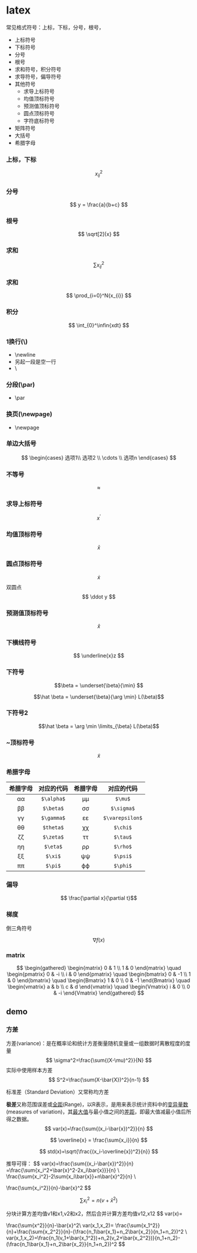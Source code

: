 # latex



常见格式符号：上标，下标，分号，根号，
- 上标符号
- 下标符号 
- 分号
- 根号
- 求和符号，积分符号
- 求导符号，偏导符号
- 其他符号
    - 求导上标符号
    - 均值顶标符号
    - 预测值顶标符号
    - 圆点顶标符号
    - 字符底标符号
- 矩阵符号
- 大括号
- 希腊字母

### 上标，下标
$$
x_{ij}^2
$$

### 分号
$$
y = \frac{a}{b+c}
$$

### 根号
$$
\sqrt[2]{x}
$$


### 求和
$$
\sum{x_{ij}^2}
$$
### 求和
$$
\prod_{i=0}^N{x_{i}}
$$
### 积分

$$
\int_{0}^\infin{xdt}
$$


### 1换行(\\)

- \newline
- 另起一段是空一行
- \\

### 分段(\par)

- \par

### 换页(\newpage)

- \newpage


### 单边大括号

$$
\begin{cases} 选项1\\ 选项2 \\ \cdots \\ 选项n \end{cases} 
$$

### 不等号
$$
 \approx 
$$

### 求导上标符号
$$
x^{'}
$$

### 均值顶标符号
$$
\bar{x}
$$

### 圆点顶标符号
$$
\dot x 
$$
双圆点
$$
\ddot y
$$

### 预测值顶标符号
$$
\hat{x}
$$

### 下横线符号
$$
\underline{x}z
$$
### 下符号
$$\beta = \underset{\beta}{\min} $$


$$\hat \beta = \underset{\beta}{\arg \min} L(\beta)$$
### 下符号2
$$\hat \beta = \arg \min \limits_{\beta} L(\beta)$$

### ~顶标符号
$$
\widetilde{x}
$$

### 希腊字母
| 希腊字母 | 对应的代码 | 希腊字母 |   对应的代码    |
| :------: | :--------: | :------: | :-------------: |
|    αα    | `$\alpha$` |    μμ    |     `$\mu$`     |
|    ββ    | `$\beta$`  |    σσ    |   `$\sigma$`    |
|    γγ    | `$\gamma$` |    εε    | `$\varepsilon$` |
|    θθ    | `$theta$`  |    χχ    |    `$\chi$`     |
|    ζζ    | `$\zeta$`  |    ττ    |    `$\tau$`     |
|    ηη    |  `$\eta$`  |    ρρ    |    `$\rho$`     |
|    ξξ    |  `$\xi$`   |    ψψ    |    `$\psi$`     |
|    ππ    |  `$\pi$`   |    ϕϕ    |    `$\phi$`     |


### 偏导
$$ \frac{\partial x}{\partial t}$$

### 梯度
倒三角符号

$$ \nabla f(x)$$


### matrix

$$
\begin{gathered}
\begin{matrix} 0 & 1 \\ 1 & 0 \end{matrix}
\quad
\begin{pmatrix} 0 & -i \\ i & 0 \end{pmatrix}
\quad
\begin{bmatrix} 0 & -1 \\ 1 & 0 \end{bmatrix}
\quad
\begin{Bmatrix} 1 & 0 \\ 0 & -1 \end{Bmatrix}
\quad
\begin{vmatrix} a & b \\ c & d \end{vmatrix}
\quad
\begin{Vmatrix} i & 0 \\ 0 & -i \end{Vmatrix}
\end{gathered}
$$

## demo

###  方差

方差(variance)：是在概率论和统计方差衡量随机变量或一组数据时离散程度的度量
$$
\sigma^2=\frac{\sum{(X-\mu)^2}}{N}
$$
实际中使用样本方差
$$
S^2=\frac{\sum(X-\bar{X})^2}{n-1}
$$


标准差（Standard Deviation）又常称均方差

**极差**又称范围误差或[全距](https://baike.baidu.com/item/%E5%85%A8%E8%B7%9D/10424210)(Range)，以R表示，是用来表示统计资料中的[变异量数](https://baike.baidu.com/item/%E5%8F%98%E5%BC%82%E9%87%8F%E6%95%B0/10840782)(measures of variation)，其[最大值](https://baike.baidu.com/item/%E6%9C%80%E5%A4%A7%E5%80%BC/774514)与最小值之间的[差距](https://baike.baidu.com/item/%E5%B7%AE%E8%B7%9D/1855729)，即最大值减最小值后所得之数据。
$$
var(x)=\frac{\sum{(x_i-\bar{x})^2}}{n}
$$

$$
\overline{x} = \frac{\sum{x_i}}{n}
$$

$$
std(x)=\sqrt{\frac{(x_i-\overline{x})^2}{n}}
$$

推导可得：
$$
var(x)=\frac{\sum{(x_i-\bar{x})^2}}{n}
=\frac{\sum{x_i^2+\bar{x}^2-2x_i\bar{x}}}{n}
\\
\frac{\sum{x_i^2}-2\sum{x_i\bar{x}}+n\bar{x}^2}{n}
\\

\frac{\sum{x_i^2}}{n}-\bar{x}^2
$$

$$
\sum{x_i^2}=n(v+\bar{x}^2)
$$

分块计算方差均值v1和x1,v2和x2，然后合并计算方差均值v12,x12
$$
var(x)=

\frac{\sum{x^2}}{n}-\bar{x}^2\\
var(x_1,x_2)=
\frac{\sum{x_1^2}}{n}+\frac{\sum{x_2^2}}{n}-(\frac{n_1\bar{x_1}+n_2\bar{x_2}}{n_1+n_2})^2
\\
var(x_1,x_2)=\frac{n_1(v_1+\bar{x_1^2})+n_2(v_2+\bar{x_2^2})}{n_1+n_2}-(\frac{n_1\bar{x_1}+n_2\bar{x_2}}{n_1+n_2})^2
$$


